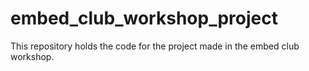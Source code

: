 # embed_club_workshop_project
This repository holds the code for the project made in the embed club workshop.
